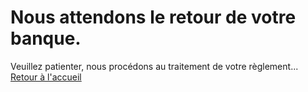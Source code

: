 <div class="row">
    <div class="col-md-12">
        <h1>Nous attendons le retour de votre banque.</h1>
        <div class="alert alert-warning">Veuillez patienter, nous procédons au traitement de votre règlement...</div>
        <a href="/" class="btn btn-danger btn-large btn-block">Retour à l'accueil</a>
        <script>
            //[!DEBUG::PAI!]
            [IF [!PAI!]>0]  //PAI extrait des variables sessions setté via COOKIE
                [STORPROC Reservations/Paiement/[!PAI!]|P|0|1][/STORPROC]
            [ELSE]
                [STORPROC Reservations/TypePaiement/Actif=1|TP]
                    [!Plg:=[!TP::getPlugin()!]!]
                    [!PaiementID:=[!Plg::retrouvePaiementEtape4s()!]!]
                    [LOG]PAIEMENT [!PaiementID!][/LOG]
                    [IF [!PaiementID!]>0]
                        [STORPROC Reservations/Paiement/[!PaiementID!]|P|0|1][/STORPROC]
                    [/IF]
                [/STORPROC]
            [/IF]

            [IF [!P!]!=]
                [!PAIEMENT:=[!P!]!]
            [ELSE]
                //détection du paiement en cours.
                [!FAC:=[!CurrentClient::getCurrentFacture()!]!]
                [!PAIEMENT:=[!FAC::getPaiement()!]!]
            [/IF]
               // [!DEBUG::PAIEMENT!]
            [SWITCH [!PAIEMENT::Etat!]|=]
                [CASE 0]
                    //on refresh
                    var t = setTimeout(function () {
                        window.location.replace("[!Domaine!]/Reservations/Facture/Attente?Ref="+[!PAIEMENT::Id!]);
                    },1000);
                [/CASE]
                [CASE 1]
                    //page confirmation
                    var t = setTimeout(function () {
                        window.location.replace("[!Domaine!]/Reservations/Facture/[!FAC::Id!]/Confirmation?Ref="+[!PAIEMENT::Id!]);
                    },500);
                [/CASE]
                [CASE 5]
                    //page confirmation
                    var t = setTimeout(function () {
                        window.location.replace("[!Domaine!]/Reservations/Facture/[!FAC::Id!]/Confirmation?Ref="+[!PAIEMENT::Id!]);
                    },500);
                [/CASE]
                [DEFAULT]
                    //paiement à refaire
                    var t = setTimeout(function () {
                        window.location.replace("[!Domaine!]/Reservations/Facture/[!FAC::Id!]/Annulation?Ref="+[!PAIEMENT::Id!]);
                    },500);
                [/DEFAULT]
            [/SWITCH]
        </script>
    </div>
</div>
